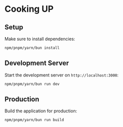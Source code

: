 # Cooking UP

## Setup

Make sure to install dependencies:

```bash
npm/pnpm/yarn/bun install
```

## Development Server

Start the development server on `http://localhost:3000`:

```bash
npm/pnpm/yarn/bun run dev
```

## Production

Build the application for production:

```bash
npm/pnpm/yarn/bun run build
```
